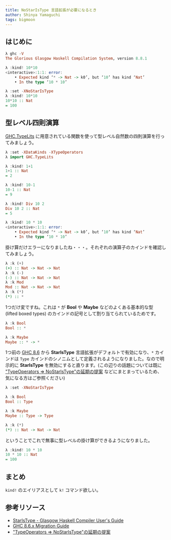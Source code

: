 ```yaml
---
title: NoStarIsType 言語拡張が必要になるとき
author: Shinya Yamaguchi
tags: bigmoon
---
```


## はじめに

```haskell
λ ghc -V
The Glorious Glasgow Haskell Compilation System, version 8.8.1

λ :kind! 10*10
<interactive>:1:1: error:
    • Expected kind ‘* -> Nat -> k0’, but ‘10’ has kind ‘Nat’
    • In the type ‘10 * 10’
```

```haskell
λ :set -XNoStarIsType
λ :kind! 10*10
10*10 :: Nat
= 100
```

<!--more-->

## 型レベル四則演算

[GHC.TypeLits](https://hackage.haskell.org/package/base-4.12.0.0/docs/GHC-TypeLits.html) に用意されている関数を使って型レベル自然数の四則演算を行ってみましょう。

```haskell
λ :set -XDataKinds -XTypeOperators
λ import GHC.TypeLits

λ :kind! 1+1
1+1 :: Nat
= 2

λ :kind! 10-1
10-1 :: Nat
= 9

λ :kind! Div 10 2
Div 10 2 :: Nat
= 5

λ :kind! 10 * 10
<interactive>:1:1: error:
    • Expected kind ‘* -> Nat -> k0’, but ‘10’ has kind ‘Nat’
    • In the type ‘10 * 10’
```

掛け算だけエラーになりましたね・・・。それぞれの演算子のカインドを確認してみましょう。

```haskell
λ :k (+)
(+) :: Nat -> Nat -> Nat
λ :k (-)
(-) :: Nat -> Nat -> Nat
λ :k Mod
Mod :: Nat -> Nat -> Nat
λ :k (*)
(*) :: *
```

1つだけ変ですね。これは `*` が **Bool** や **Maybe** などのよくある基本的な型 (lifted boxed types) のカインドの記号として割り当てられているためです。

```haskell
λ :k Bool
Bool :: *

λ :k Maybe
Maybe :: * -> *
```

1つ前の [GHC 8.6](https://gitlab.haskell.org/ghc/ghc/wikis/migration/8.6) から **StarIsType** 言語拡張がデフォルトで有効になり、`*` カインドは `Type` カインドのシノニムとして定義されるようになりました。なので明示的に **StarIsType** を無効にすると直ります。(この辺りの話題については既に ["TypeOperators => NoStarIsType"の延期の提案](https://www.reddit.com/r/haskell_jp/comments/8t8p4j/typeoperators_nostaristype%E3%81%AE%E5%BB%B6%E6%9C%9F%E3%81%AE%E6%8F%90%E6%A1%88/) などにまとまっているため、気になる方はご参照ください)

```haskell
λ :set -XNoStarIsType

λ :k Bool
Bool :: Type

λ :k Maybe
Maybe :: Type -> Type

λ :k (*)
(*) :: Nat -> Nat -> Nat
```

ということでこれで無事に型レベルの掛け算ができるようになりました。

```haskell
λ :kind! 10 * 10
10 * 10 :: Nat
= 100
```

## まとめ

`kind!` のエイリアスとして `k!` コマンド欲しい。

## 参考リソース

- [StarIsType - Glasgow Haskell Compiler User's Guide](https://downloads.haskell.org/~ghc/8.8.1/docs/html/users_guide/glasgow_exts.html?highlight=nostaristype#extension-StarIsType)
- [GHC 8.6.x Migration Guide](https://gitlab.haskell.org/ghc/ghc/wikis/migration/8.6)
- ["TypeOperators => NoStarIsType"の延期の提案](https://www.reddit.com/r/haskell_jp/comments/8t8p4j/typeoperators_nostaristype%E3%81%AE%E5%BB%B6%E6%9C%9F%E3%81%AE%E6%8F%90%E6%A1%88/)
